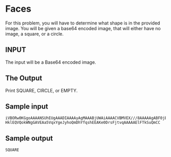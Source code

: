 <!-- RATING: Easy -->
<!-- NAME: Faces -->
<!-- GENERATOR: generate.pl -->
# Faces

For this problem, you will have to determine what shape is in the provided image. You will
be given a base64 encoded image, that will either have no image, a square, or a circle.

## INPUT
The input will be a Base64 encoded image.

## The Output
Print SQUARE, CIRCLE, or EMPTY.

## Sample input
	iVBORw0KGgoAAAANSUhEUgAAADIAAAAyAgMAAABjUWAiAAAACVBMVEX///8AAAAAgABF0jEWAAAA
	HklEQVQokWNgGAVEAa5VqxYgeJyhoQmDhYfqshEEAKe0DrsFjtvqAAAAAElFTkSuQmCC


## Sample output
	SQUARE
